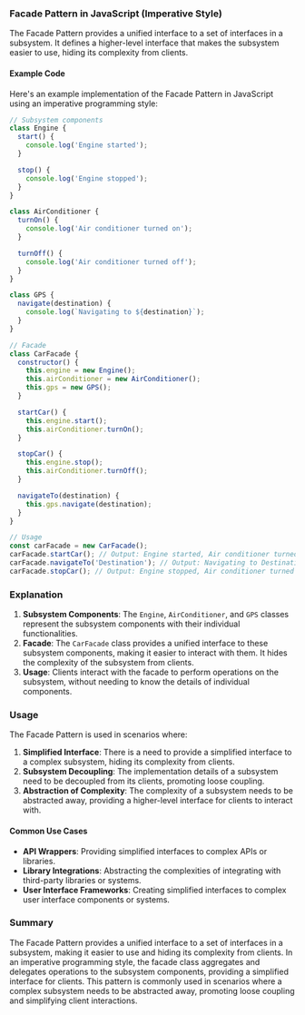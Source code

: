 ### Facade Pattern in JavaScript (Imperative Style)

The Facade Pattern provides a unified interface to a set of interfaces in a subsystem. It defines a higher-level interface that makes the subsystem easier to use, hiding its complexity from clients.

#### Example Code

Here's an example implementation of the Facade Pattern in JavaScript using an imperative programming style:

```javascript
// Subsystem components
class Engine {
  start() {
    console.log('Engine started');
  }

  stop() {
    console.log('Engine stopped');
  }
}

class AirConditioner {
  turnOn() {
    console.log('Air conditioner turned on');
  }

  turnOff() {
    console.log('Air conditioner turned off');
  }
}

class GPS {
  navigate(destination) {
    console.log(`Navigating to ${destination}`);
  }
}

// Facade
class CarFacade {
  constructor() {
    this.engine = new Engine();
    this.airConditioner = new AirConditioner();
    this.gps = new GPS();
  }

  startCar() {
    this.engine.start();
    this.airConditioner.turnOn();
  }

  stopCar() {
    this.engine.stop();
    this.airConditioner.turnOff();
  }

  navigateTo(destination) {
    this.gps.navigate(destination);
  }
}

// Usage
const carFacade = new CarFacade();
carFacade.startCar(); // Output: Engine started, Air conditioner turned on
carFacade.navigateTo('Destination'); // Output: Navigating to Destination
carFacade.stopCar(); // Output: Engine stopped, Air conditioner turned off
```

### Explanation

1. **Subsystem Components**: The `Engine`, `AirConditioner`, and `GPS` classes represent the subsystem components with their individual functionalities.
2. **Facade**: The `CarFacade` class provides a unified interface to these subsystem components, making it easier to interact with them. It hides the complexity of the subsystem from clients.
3. **Usage**: Clients interact with the facade to perform operations on the subsystem, without needing to know the details of individual components.

### Usage

The Facade Pattern is used in scenarios where:

1. **Simplified Interface**: There is a need to provide a simplified interface to a complex subsystem, hiding its complexity from clients.
2. **Subsystem Decoupling**: The implementation details of a subsystem need to be decoupled from its clients, promoting loose coupling.
3. **Abstraction of Complexity**: The complexity of a subsystem needs to be abstracted away, providing a higher-level interface for clients to interact with.

#### Common Use Cases

- **API Wrappers**: Providing simplified interfaces to complex APIs or libraries.
- **Library Integrations**: Abstracting the complexities of integrating with third-party libraries or systems.
- **User Interface Frameworks**: Creating simplified interfaces to complex user interface components or systems.

### Summary

The Facade Pattern provides a unified interface to a set of interfaces in a subsystem, making it easier to use and hiding its complexity from clients. In an imperative programming style, the facade class aggregates and delegates operations to the subsystem components, providing a simplified interface for clients. This pattern is commonly used in scenarios where a complex subsystem needs to be abstracted away, promoting loose coupling and simplifying client interactions.